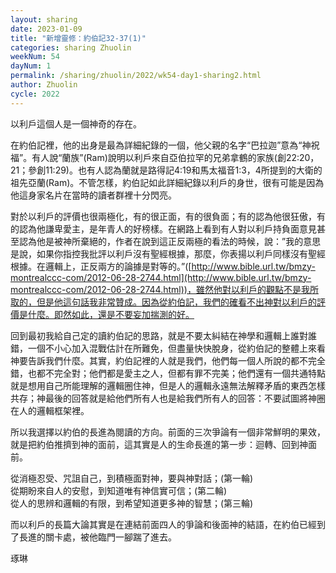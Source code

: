```yaml
---
layout: sharing
date: 2023-01-09
title: "新增靈修：約伯記32-37(1)"
categories: sharing Zhuolin
weekNum: 54
dayNum: 1
permalink: /sharing/zhuolin/2022/wk54-day1-sharing2.html
author: Zhuolin
cycle: 2022
---
```


以利戶這個人是一個神奇的存在。  

在約伯記裡，他的出身是最為詳細紀錄的一個，他父親的名字“巴拉迦”意為“神祝福”。有人說“蘭族”(Ram)說明以利戶來自亞伯拉罕的兄弟拿鶴的家族(創22:20，21；參創11:29)。也有人認為蘭就是路得記4:19和馬太福音1:3，4所提到的大衛的祖先亞蘭(Ram)。不管怎樣，約伯記如此詳細紀錄以利戶的身世，很有可能是因為他這身家名片在當時的讀者群裡十分閃亮。  

對於以利戶的評價也很兩極化，有的很正面，有的很負面；有的認為他很狂傲，有的認為他謙卑愛主，是年青人的好榜樣。在網路上看到有人對以利戶持負面意見甚至認為他是被神所棄絕的，作者在說到這正反兩極的看法的時候，說：”我的意思是說，如果你指控我批評以利戶沒有聖經根據，那麼，你表揚以利戶同樣沒有聖經根據。在邏輯上，正反兩方的論據是對等的。”([http://www.bible.url.tw/bmzy-montrealccc-com/2012-06-28-2744.html](http://www.bible.url.tw/bmzy-montrealccc-com/2012-06-28-2744.html))，雖然他對以利戶的觀點不是我所取的，但是他這句話我非常贊成。因為從約伯記，我們的確看不出神對以利戶的評價是什麼。即然如此，還是不要妄加揣測的好。  

回到最初我給自己定的讀約伯記的思路，就是不要太糾結在神學和邏輯上誰對誰錯，一個不小心加入混戰估計在所難免，但盡量快快脫身，從約伯記的整體上來看神要告訴我們什麼。其實，約伯記裡的人就是我們，他們每一個人所說的都不完全錯，也都不完全對；他們都是愛主之人，但都有罪不完美；他們還有一個共通特點就是想用自己所能理解的邏輯圈住神，但是人的邏輯永遠無法解釋矛盾的東西怎樣共存；神最後的回答就是給他們所有人也是給我們所有人的回答：不要試圖將神圈在人的邏輯框架裡。  

所以我選擇以約伯的長進為閱讀的方向。前面的三次爭論有一個非常鮮明的果效，就是把約伯推擠到神的面前，這其實是人的生命長進的第一步：迴轉、回到神面前。  

從消極忍受、咒詛自己，到積極面對神，要與神對話；(第一輪)  
從期盼來自人的安慰，到知道唯有神信實可信；(第二輪)  
從人的思辨和邏輯的有限，到希望知道更多神的智慧；(第三輪)  

而以利戶的長篇大論其實是在連結前面四人的爭論和後面神的結語，在約伯已經到了長進的關卡處，被他臨門一腳踹了進去。  

琢琳  






    
   


